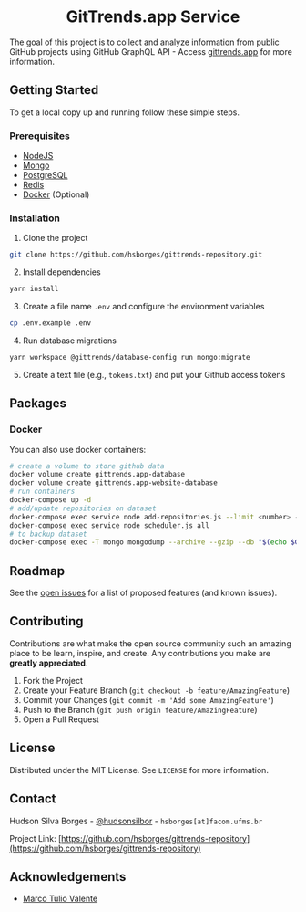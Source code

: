 <!-- ABOUT THE PROJECT -->

# <center>GitTrends.app Service</center>

The goal of this project is to collect and analyze information from public GitHub projects using GitHub GraphQL API - Access [gittrends.app](https://gittrends.app) for more information.

<!-- GETTING STARTED -->

## Getting Started

To get a local copy up and running follow these simple steps.

### Prerequisites

- [NodeJS](https://nodejs.org)
- [Mongo](https://www.mongodb.com)
- [PostgreSQL](https://www.postgresql.org)
- [Redis](https://redis.io)
- [Docker](https://www.docker.com) (Optional)

### Installation

1. Clone the project

```sh
git clone https://github.com/hsborges/gittrends-repository.git
```

2. Install dependencies

```sh
yarn install
```

3. Create a file name `.env` and configure the environment variables

```sh
cp .env.example .env
```

4. Run database migrations

```sh
yarn workspace @gittrends/database-config run mongo:migrate
```

5. Create a text file (e.g., `tokens.txt`) and put your Github access tokens

## Packages

<!-- TODO -->

### Docker

You can also use docker containers:

```sh
# create a volume to store github data
docker volume create gittrends.app-database
docker volume create gittrends.app-website-database
# run containers
docker-compose up -d
# add/update repositories on dataset
docker-compose exec service node add-repositories.js --limit <number> --language <language>
docker-compose exec service node scheduler.js all
# to backup dataset
docker-compose exec -T mongo mongodump --archive --gzip --db "$(echo $GITTRENDS_MONGO_DB)" > ./dump-`date -u +%s000`.gz
```

<!-- ROADMAP -->

## Roadmap

See the [open issues](https://github.com/hsborges/gittrends-repository/issues) for a list of proposed features (and known issues).

<!-- CONTRIBUTING -->

## Contributing

Contributions are what make the open source community such an amazing place to be learn, inspire, and create. Any contributions you make are **greatly appreciated**.

1. Fork the Project
2. Create your Feature Branch (`git checkout -b feature/AmazingFeature`)
3. Commit your Changes (`git commit -m 'Add some AmazingFeature'`)
4. Push to the Branch (`git push origin feature/AmazingFeature`)
5. Open a Pull Request

<!-- LICENSE -->

## License

Distributed under the MIT License. See `LICENSE` for more information.

<!-- CONTACT -->

## Contact

Hudson Silva Borges - [@hudsonsilbor](https://twitter.com/hudsonsilbor) - `hsborges[at]facom.ufms.br`

Project Link: [https://github.com/hsborges/gittrends-repository](https://github.com/hsborges/gittrends-repository)

<!-- ACKNOWLEDGEMENTS -->

## Acknowledgements

- [Marco Tulio Valente](https://github.com/mtov)

<!-- MARKDOWN LINKS & IMAGES -->
<!-- https://www.markdownguide.org/basic-syntax/#reference-style-links -->
<!-- [contributors-shield]: https://img.shields.io/github/contributors/othneildrew/Best-README-Template.svg?style=flat-square -->
<!-- [contributors-url]: https://github.com/othneildrew/Best-README-Template/graphs/contributors -->
<!-- [forks-shield]: https://img.shields.io/github/forks/othneildrew/Best-README-Template.svg?style=flat-square -->
<!-- [forks-url]: https://github.com/othneildrew/Best-README-Template/network/members -->
<!-- [stars-shield]: https://img.shields.io/github/stars/othneildrew/Best-README-Template.svg?style=flat-square -->
<!-- [stars-url]: https://github.com/othneildrew/Best-README-Template/stargazers -->
<!-- [issues-shield]: https://img.shields.io/github/issues/othneildrew/Best-README-Template.svg?style=flat-square -->
<!-- [issues-url]: https://github.com/othneildrew/Best-README-Template/issues -->
<!-- [license-shield]: https://img.shields.io/github/license/othneildrew/Best-README-Template.svg?style=flat-square -->
<!-- [license-url]: https://github.com/othneildrew/Best-README-Template/blob/master/LICENSE.txt -->
<!-- [linkedin-shield]: https://img.shields.io/badge/-LinkedIn-black.svg?style=flat-square&logo=linkedin&colorB=555 -->
<!-- [linkedin-url]: https://linkedin.com/in/othneildrew
[product-screenshot]: images/screenshot.png -->
